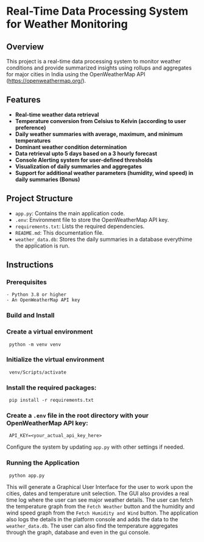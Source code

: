 # Real-Time Data Processing System for Weather Monitoring

## Overview
This project is a real-time data processing system to monitor weather conditions and provide summarized insights using rollups and aggregates for major cities in India using the OpenWeatherMap API (https://openweathermap.org/).

## Features
- **Real-time weather data retrieval**
- **Temperature conversion from Celsius to Kelvin (according to user preference)**
- **Daily weather summaries with average, maximum, and minimum temperatures**
- **Dominant weather condition determination**
- **Data retrieval upto 5 days based on a 3 hourly forecast**
- **Console Alerting system for user-defined thresholds**
- **Visualization of daily summaries and aggregates**
- **Support for additional weather parameters (humidity, wind speed) in daily summaries (Bonus)**

## Project Structure

- `app.py`: Contains the main application code.
- `.env`: Environment file to store the OpenWeatherMap API key.
- `requirements.txt`: Lists the required dependencies.
- `README.md`: This documentation file.
- `weather_data.db`: Stores the daily summaries in a database everythime the application is run.

## Instructions
### Prerequisites
    - Python 3.8 or higher
    - An OpenWeatherMap API key

### Build and Install
### Create a virtual environment 
     python -m venv venv
### Initialize the virtual environment 
     venv/Scripts/activate
### Install the required packages:
     pip install -r requirements.txt
### Create a `.env` file in the root directory with your OpenWeatherMap API key:
     API_KEY=<your_actual_api_key_here>

Configure the system by updating `app.py` with other settings if needed.

### Running the Application
     python app.py

This will generate a Graphical User Interface for the user to work upon the cities, dates and temperature unit selection. The GUI also provides a real time log where the user can see major weather details. The user can fetch the temperature graph from the `Fetch Weather` button and the humidity and wind speed graph from the `Fetch Humidity and Wind` button. The application also logs the details in the platform console and adds the data to the `weather_data.db`. The user can also find the temperature aggregates through the graph, database and even in the gui console.
